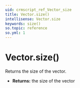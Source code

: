 ```yaml
---
uid: crmscript_ref_Vector_size
title: Vector.size()
intellisense: Vector.size
keywords: size()
so.topic: reference
so.yml: 1
---
```


# Vector.size()

Returns the size of the vector.

* **Returns:** the size of the vector
